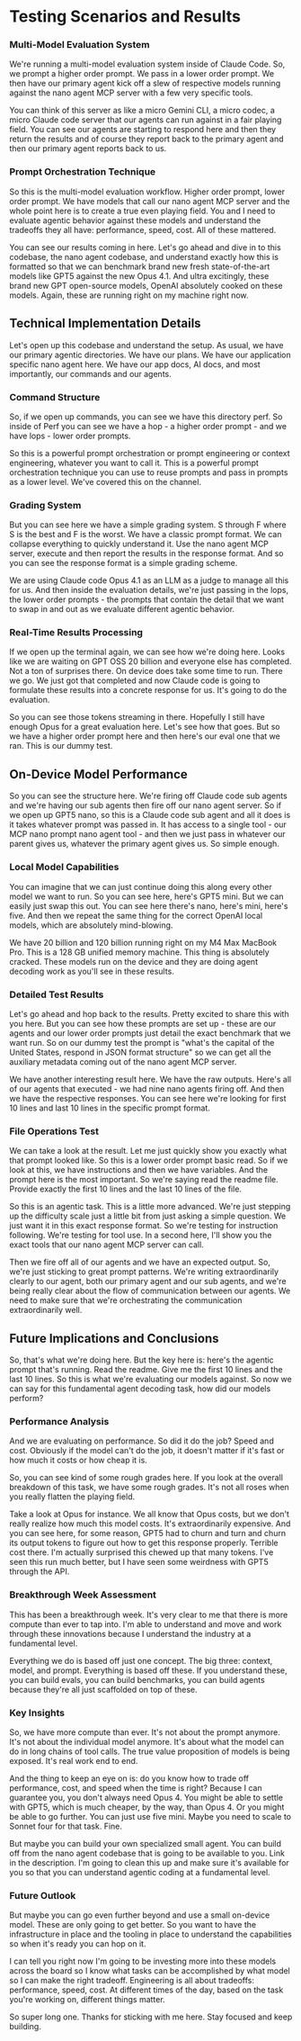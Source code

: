 # Testing Scenarios and Results

### Multi-Model Evaluation System

We're running a multi-model evaluation system inside of Claude Code. So, we prompt a higher order prompt. We pass in a lower order prompt. We then have our primary agent kick off a slew of respective models running against the nano agent MCP server with a few very specific tools.

You can think of this server as like a micro Gemini CLI, a micro codec, a micro Claude code server that our agents can run against in a fair playing field. You can see our agents are starting to respond here and then they return the results and of course they report back to the primary agent and then our primary agent reports back to us.

### Prompt Orchestration Technique

So this is the multi-model evaluation workflow. Higher order prompt, lower order prompt. We have models that call our nano agent MCP server and the whole point here is to create a true even playing field. You and I need to evaluate agentic behavior against these models and understand the tradeoffs they all have: performance, speed, cost. All of these mattered.

You can see our results coming in here. Let's go ahead and dive in to this codebase, the nano agent codebase, and understand exactly how this is formatted so that we can benchmark brand new fresh state-of-the-art models like GPT5 against the new Opus 4.1. And ultra excitingly, these brand new GPT open-source models, OpenAI absolutely cooked on these models. Again, these are running right on my machine right now.

## Technical Implementation Details

Let's open up this codebase and understand the setup. As usual, we have our primary agentic directories. We have our plans. We have our application specific nano agent here. We have our app docs, AI docs, and most importantly, our commands and our agents.

### Command Structure

So, if we open up commands, you can see we have this directory perf. So inside of Perf you can see we have a hop - a higher order prompt - and we have lops - lower order prompts.

So this is a powerful prompt orchestration or prompt engineering or context engineering, whatever you want to call it. This is a powerful prompt orchestration technique you can use to reuse prompts and pass in prompts as a lower level. We've covered this on the channel.

### Grading System

But you can see here we have a simple grading system. S through F where S is the best and F is the worst. We have a classic prompt format. We can collapse everything to quickly understand it. Use the nano agent MCP server, execute and then report the results in the response format. And so you can see the response format is a simple grading scheme.

We are using Claude code Opus 4.1 as an LLM as a judge to manage all this for us. And then inside the evaluation details, we're just passing in the lops, the lower order prompts - the prompts that contain the detail that we want to swap in and out as we evaluate different agentic behavior.

### Real-Time Results Processing

If we open up the terminal again, we can see how we're doing here. Looks like we are waiting on GPT OSS 20 billion and everyone else has completed. Not a ton of surprises there. On device does take some time to run. There we go. We just got that completed and now Claude code is going to formulate these results into a concrete response for us. It's going to do the evaluation.

So you can see those tokens streaming in there. Hopefully I still have enough Opus for a great evaluation here. Let's see how that goes. But so we have a higher order prompt here and then here's our eval one that we ran. This is our dummy test.

## On-Device Model Performance

So you can see the structure here. We're firing off Claude code sub agents and we're having our sub agents then fire off our nano agent server. So if we open up GPT5 nano, so this is a Claude code sub agent and all it does is it takes whatever prompt was passed in. It has access to a single tool - our MCP nano prompt nano agent tool - and then we just pass in whatever our parent gives us, whatever the primary agent gives us. So simple enough.

### Local Model Capabilities

You can imagine that we can just continue doing this along every other model we want to run. So you can see here, here's GPT5 mini. But we can easily just swap this out. You can see here there's nano, here's mini, here's five. And then we repeat the same thing for the correct OpenAI local models, which are absolutely mind-blowing.

We have 20 billion and 120 billion running right on my M4 Max MacBook Pro. This is a 128 GB unified memory machine. This thing is absolutely cracked. These models run on the device and they are doing agent decoding work as you'll see in these results.

### Detailed Test Results

Let's go ahead and hop back to the results. Pretty excited to share this with you here. But you can see how these prompts are set up - these are our agents and our lower order prompts just detail the exact benchmark that we want run. So on our dummy test the prompt is "what's the capital of the United States, respond in JSON format structure" so we can get all the auxiliary metadata coming out of the nano agent MCP server.

We have another interesting result here. We have the raw outputs. Here's all of our agents that executed - we had nine nano agents firing off. And then we have the respective responses. You can see here we're looking for first 10 lines and last 10 lines in the specific prompt format.

### File Operations Test

We can take a look at the result. Let me just quickly show you exactly what that prompt looked like. So this is a lower order prompt basic read. So if we look at this, we have instructions and then we have variables. And the prompt here is the most important. So we're saying read the readme file. Provide exactly the first 10 lines and the last 10 lines of the file.

So this is an agentic task. This is a little more advanced. We're just stepping up the difficulty scale just a little bit from just asking a simple question. We just want it in this exact response format. So we're testing for instruction following. We're testing for tool use. In a second here, I'll show you the exact tools that our nano agent MCP server can call.

Then we fire off all of our agents and we have an expected output. So, we're just sticking to great prompt patterns. We're writing extraordinarily clearly to our agent, both our primary agent and our sub agents, and we're being really clear about the flow of communication between our agents. We need to make sure that we're orchestrating the communication extraordinarily well.

## Future Implications and Conclusions

So, that's what we're doing here. But the key here is: here's the agentic prompt that's running. Read the readme. Give me the first 10 lines and the last 10 lines. So this is what we're evaluating our models against. So now we can say for this fundamental agent decoding task, how did our models perform?

### Performance Analysis

And we are evaluating on performance. So did it do the job? Speed and cost. Obviously if the model can't do the job, it doesn't matter if it's fast or how much it costs or how cheap it is.

So, you can see kind of some rough grades here. If you look at the overall breakdown of this task, we have some rough grades. It's not all roses when you really flatten the playing field.

Take a look at Opus for instance. We all know that Opus costs, but we don't really realize how much this model costs. It's extraordinarily expensive. And you can see here, for some reason, GPT5 had to churn and turn and churn its output tokens to figure out how to get this response properly. Terrible cost there. I'm actually surprised this chewed up that many tokens. I've seen this run much better, but I have seen some weirdness with GPT5 through the API.

### Breakthrough Week Assessment

This has been a breakthrough week. It's very clear to me that there is more compute than ever to tap into. I'm able to understand and move and work through these innovations because I understand the industry at a fundamental level.

Everything we do is based off just one concept. The big three: context, model, and prompt. Everything is based off these. If you understand these, you can build evals, you can build benchmarks, you can build agents because they're all just scaffolded on top of these.

### Key Insights

So, we have more compute than ever. It's not about the prompt anymore. It's not about the individual model anymore. It's about what the model can do in long chains of tool calls. The true value proposition of models is being exposed. It's real work end to end.

And the thing to keep an eye on is: do you know how to trade off performance, cost, and speed when the time is right? Because I can guarantee you, you don't always need Opus 4. You might be able to settle with GPT5, which is much cheaper, by the way, than Opus 4. Or you might be able to go further. You can just use five mini. Maybe you need to scale to Sonnet four for that task. Fine.

But maybe you can build your own specialized small agent. You can build off from the nano agent codebase that is going to be available to you. Link in the description. I'm going to clean this up and make sure it's available for you so that you can understand agentic coding at a fundamental level.

### Future Outlook

But maybe you can go even further beyond and use a small on-device model. These are only going to get better. So you want to have the infrastructure in place and the tooling in place to understand the capabilities so when it's ready you can hop on it.

I can tell you right now I'm going to be investing more into these models across the board so I know what tasks can be accomplished by what model so I can make the right tradeoff. Engineering is all about tradeoffs: performance, speed, cost. At different times of the day, based on the task you're working on, different things matter.

So super long one. Thanks for sticking with me here. Stay focused and keep building.